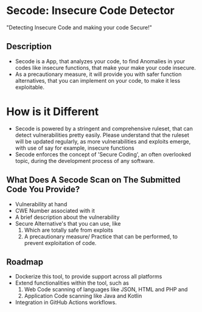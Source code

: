 # Secode: Insecure Code Detector
"Detecting Insecure Code and making your code Secure!"

## Description

- Secode is a App, that analyzes your code, to find Anomalies in your codes like insecure functions, that make your make your code insecure. 
- As a precautionary measure, it will provide you with safer function alternatives, that you can implement on your code, to make it less exploitable.

# How is it Different
- Secode is powered by a stringent and comprehensive ruleset, that can detect vulnerabilities pretty easily. Please understand that the ruleset will be updated regularly, as more vulnerabilities and exploits emerge, with use of say for example, insecure functions
- Secode enforces the concept of 'Secure Coding', an often overlooked topic, during the development process of any software.

## What Does A Secode Scan on The Submitted Code You Provide?

- Vulnerability at hand
- CWE Number associated with it
- A brief description about the vulnerability
- Secure Alternative's that you can use, like 
     1. Which are totally safe from exploits  
     2. A precautionary measure/ Practice that can be performed, to prevent exploitation of code.

## Roadmap

- Dockerize this tool, to provide support across all platforms
- Extend functionalities within the tool, such as 
    1. Web Code scanning of languages like JSON, HTML and PHP and 
    2. Application Code scanning like Java and Kotlin
- Integration in GitHub Actions workflows.
